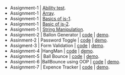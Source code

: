 * Assignment-1 | [Ability test](https://github.com/Coderushnepal/Anitakhanal/tree/master/js/assignment-1/ability%20test).
* Assignment-1 | [Array](https://github.com/Coderushnepal/Anitakhanal/tree/master/js/assignment-1/array).
* Assignment-1 | [Basics of js-1](https://github.com/Coderushnepal/Anitakhanal/tree/master/js/assignment-1/basics%20of%20js).
* Assignment-1 | [Basic of js-2](https://github.com/Coderushnepal/Anitakhanal/tree/master/js/assignment-1/basics%20of%20js-2).
* Assignment-1 | [String Manipulation](https://github.com/Coderushnepal/Anitakhanal/tree/master/js/assignment-1/string%20manipulation).
* Assignment-2 | Ballon Generator | [code](https://github.com/Coderushnepal/Anitakhanal/tree/master/js/assignment-2/ballon-generator) | [demo](https://coderushnepal.github.io/Anitakhanal/js/assignment-2/ballon-generator).
* Assinment-2 | Password Toggle | [code](https://github.com/Coderushnepal/Anitakhanal/tree/master/js/assignment-2/password) | [demo](https://coderushnepal.github.io/Anitakhanal/js/assignment-2/password).
* Assigment-3 | Form Validation | [code](https://github.com/Coderushnepal/Anitakhanal/tree/master/js/assignment-3) | [demo](https://coderushnepal.github.io/Anitakhanal/js/assignment-3/).
* Assignment-4 |HangMan | [code](https://github.com/Coderushnepal/Anitakhanal/tree/master/js/assignment-4) | [demo](https://coderushnepal.github.io/Anitakhanal/js/assignment-4/).
* Assignment-5 | Ball Bounce | [code](https://github.com/Coderushnepal/Anitakhanal/tree/master/js/assignment-5) | [demo](https://coderushnepal.github.io/Anitakhanal/js/assignment-5/).
* Assignment-6 |BallBounce using OOP | [code](https://github.com/Coderushnepal/Anitakhanal/tree/master/js/assignment-6) | [demo](https://coderushnepal.github.io/Anitakhanal/js/assignment-6/).
* Assignment-7 | Expence Tracker | [code](https://github.com/Coderushnepal/Anitakhanal/tree/master/js/assignment-7) | [demo](https://coderushnepal.github.io/Anitakhanal/js/assignment-7/).